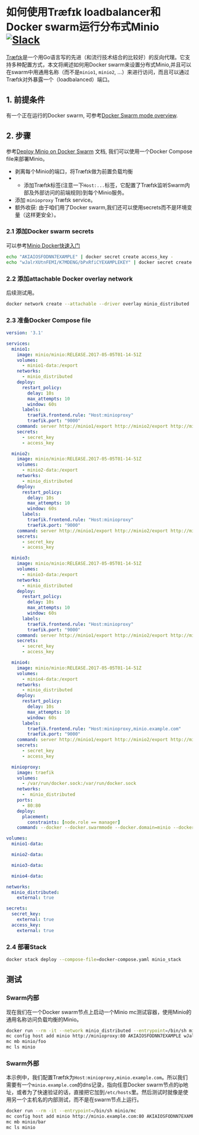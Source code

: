 # 如何使用Træfɪk loadbalancer和Docker swarm运行分布式Minio [![Slack](https://slack.minio.io/slack?type=svg)](https://slack.minio.io)

[Træfɪk](https://traefik.io/)是一个用Go语言写的先进（和流行技术结合的比较好）的反向代理。它支持多种配置方式，本文将阐述如何用Docker swarm来设置分布式Minio,并且可以在swarm中用通用名称（而不是`minio1`, `minio2`, ...）来进行访问，而且可以通过Træfɪk对外暴露一个（loadbalanced）端口。

## 1. 前提条件

有一个正在运行的Docker swarm, 可参考[Docker Swarm mode overview](https://docs.docker.com/engine/swarm/).

## 2. 步骤

参考[Deploy Minio on Docker Swarm](https://docs.minio.io/docs/deploy-minio-on-docker-swarm) 文档, 我们可以使用一个Docker Compose file来部署Minio。

* 剥离每个Minio的端口，将Træfɪk做为前置负载均衡
* * 添加Træfɪk标签(注意一下`Host:...`标签，它配置了Træfɪk监听Swarm内部及外部访问的前端规则)到每个Minio服务。
* 添加 `minioproxy` Træfɪk service。
* 额外收获: 由于咱们用了Docker swarm,我们还可以使用secrets而不是环境变量（这样更安全）。

### 2.1 添加Docker swarm secrets

可以参考[Minio Docker快速入门](https://docs.minio.io/docs/minio-docker-quickstart-guide)

```sh
echo "AKIAIOSFODNN7EXAMPLE" | docker secret create access_key -
echo "wJalrXUtnFEMI/K7MDENG/bPxRfiCYEXAMPLEKEY" | docker secret create secret_key -
```

### 2.2 添加attachable Docker overlay network

后续测试用。

```sh
docker network create --attachable --driver overlay minio_distributed
```

### 2.3 准备Docker Compose file

```yml
version: '3.1'

services:
  minio1:
    image: minio/minio:RELEASE.2017-05-05T01-14-51Z
    volumes:
      - minio1-data:/export
    networks:
      - minio_distributed
    deploy:
      restart_policy:
        delay: 10s
        max_attempts: 10
        window: 60s
      labels:
        traefik.frontend.rule: "Host:minioproxy"
        traefik.port: "9000"
    command: server http://minio1/export http://minio2/export http://minio3/export http://minio4/export
    secrets:
      - secret_key
      - access_key

  minio2:
    image: minio/minio:RELEASE.2017-05-05T01-14-51Z
    volumes:
      - minio2-data:/export
    networks:
      - minio_distributed
    deploy:
      restart_policy:
        delay: 10s
        max_attempts: 10
        window: 60s
      labels:
        traefik.frontend.rule: "Host:minioproxy"
        traefik.port: "9000"
    command: server http://minio1/export http://minio2/export http://minio3/export http://minio4/export
    secrets:
      - secret_key
      - access_key

  minio3:
    image: minio/minio:RELEASE.2017-05-05T01-14-51Z
    volumes:
      - minio3-data:/export
    networks:
      - minio_distributed
    deploy:
      restart_policy:
        delay: 10s
        max_attempts: 10
        window: 60s
      labels:
        traefik.frontend.rule: "Host:minioproxy"
        traefik.port: "9000"
    command: server http://minio1/export http://minio2/export http://minio3/export http://minio4/export
    secrets:
      - secret_key
      - access_key

  minio4:
    image: minio/minio:RELEASE.2017-05-05T01-14-51Z
    volumes:
      - minio4-data:/export
    networks:
      - minio_distributed
    deploy:
      restart_policy:
        delay: 10s
        max_attempts: 10
        window: 60s
      labels:
        traefik.frontend.rule: "Host:minioproxy,minio.example.com"
        traefik.port: "9000"
    command: server http://minio1/export http://minio2/export http://minio3/export http://minio4/export
    secrets:
      - secret_key
      - access_key

  minioproxy:
    image: traefik
    volumes:
      - /var/run/docker.sock:/var/run/docker.sock
    networks:
      -  minio_distributed
    ports:
      - 80:80
    deploy:
      placement:
        constraints: [node.role == manager]
    command: --docker --docker.swarmmode --docker.domain=minio --docker.watch --web

volumes:
  minio1-data:

  minio2-data:

  minio3-data:

  minio4-data:

networks:
  minio_distributed:
    external: true

secrets:
  secret_key:
    external: true
  access_key:
    external: true
```

### 2.4 部署Stack

```sh
docker stack deploy --compose-file=docker-compose.yaml minio_stack
```

## 测试

### Swarm内部

现在我们在一个Docker swarm节点上启动一个Minio mc测试容器，使用Minio的通用名称访问负载均衡的Minio。

```sh
docker run --rm -it --network minio_distributed --entrypoint=/bin/sh minio/mc
mc config host add minio http://minioproxy:80 AKIAIOSFODNN7EXAMPLE wJalrXUtnFEMI/K7MDENG/bPxRfiCYEXAMPLEKEY
mc mb minio/foo
mc ls minio
```

### Swarm外部

本示例中，我们配置Træfɪk为`Host:minioproxy,minio.example.com`。所以我们需要有一个`minio.example.com`的dns记录，指向任意Docker swarm节点的ip地址，或者为了快速验证的话，直接把它加到`/etc/hosts`里。然后测试时就像是使用另一个主机名的内部测试，而不是在swarm节点上运行。

```sh
docker run --rm -it --entrypoint=/bin/sh minio/mc
mc config host add minio http://minio.example.com:80 AKIAIOSFODNN7EXAMPLE wJalrXUtnFEMI/K7MDENG/bPxRfiCYEXAMPLEKEY
mc mb minio/bar
mc ls minio
```
